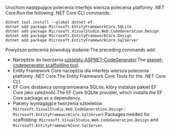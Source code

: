 <span data-ttu-id="61240-101">Uruchom następujące polecenia interfejs wiersza polecenia platformy .NET Core:</span><span class="sxs-lookup"><span data-stu-id="61240-101">Run the following .NET Core CLI commands:</span></span>

```dotnetcli
dotnet tool install --global dotnet-ef
dotnet add package Microsoft.EntityFrameworkCore.SQLite
dotnet add package Microsoft.VisualStudio.Web.CodeGeneration.Design
dotnet add package Microsoft.EntityFrameworkCore.Design
dotnet add package Microsoft.EntityFrameworkCore.SqlServer
```

<span data-ttu-id="61240-102">Powyższe polecenia powodują dodanie:</span><span class="sxs-lookup"><span data-stu-id="61240-102">The preceding commands add:</span></span>

* <span data-ttu-id="61240-103">Narzędzie do tworzenia [szkieletu ASPNET-CodeGenerator](xref:fundamentals/tools/dotnet-aspnet-codegenerator).</span><span class="sxs-lookup"><span data-stu-id="61240-103">The [aspnet-codegenerator scaffolding tool](xref:fundamentals/tools/dotnet-aspnet-codegenerator).</span></span>
* <span data-ttu-id="61240-104">Entity Framework Core narzędzia dla interfejs wiersza polecenia platformy .NET Core.</span><span class="sxs-lookup"><span data-stu-id="61240-104">The Entity Framework Core Tools for the .NET Core CLI.</span></span>
* <span data-ttu-id="61240-105">EF Core dostawca oprogramowania SQLite, który instaluje pakiet EF Core jako zależność.</span><span class="sxs-lookup"><span data-stu-id="61240-105">The EF Core SQLite provider, which installs the EF Core package as a dependency.</span></span>
* <span data-ttu-id="61240-106">Pakiety wymagające tworzenia szkieletów `Microsoft.VisualStudio.Web.CodeGeneration.Design` : `Microsoft.EntityFrameworkCore.SqlServer`i.</span><span class="sxs-lookup"><span data-stu-id="61240-106">Packages needed for scaffolding: `Microsoft.VisualStudio.Web.CodeGeneration.Design` and `Microsoft.EntityFrameworkCore.SqlServer`.</span></span>
